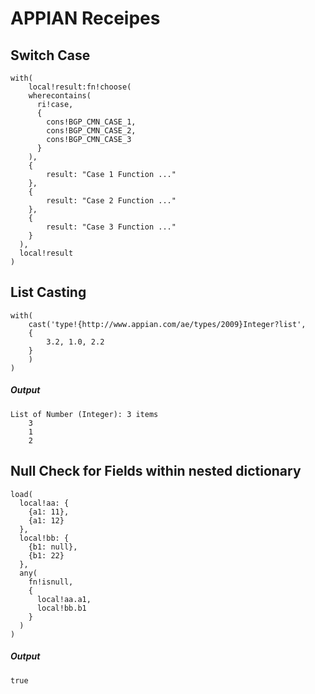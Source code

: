 # APPIAN Receipes

## Switch Case
```Sail
with(
    local!result:fn!choose(
    wherecontains(
      ri!case,
      {
        cons!BGP_CMN_CASE_1,
        cons!BGP_CMN_CASE_2,
        cons!BGP_CMN_CASE_3
      }
    ),
    {
        result: "Case 1 Function ..."
    },
    {
        result: "Case 2 Function ..."
    },
    {
        result: "Case 3 Function ..."
    }
  ),
  local!result
)
```

## List Casting
```Sail
with(
    cast('type!{http://www.appian.com/ae/types/2009}Integer?list',
    {
        3.2, 1.0, 2.2
    }
    )
)
```
##### Output
```
List of Number (Integer): 3 items
    3
    1
    2
```

## Null Check for Fields within nested dictionary
```Sail
load(
  local!aa: {
    {a1: 11},
    {a1: 12}
  },
  local!bb: {
    {b1: null},
    {b1: 22}
  },
  any(
    fn!isnull,
    {
      local!aa.a1,
      local!bb.b1
    }
  )
)
```
##### Output
```
true
```
